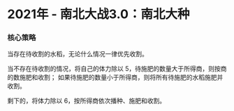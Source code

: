 # 2021年 - 南北大战3.0：南北大种

### 核心策略

当存在待收割的水稻，无论什么情况一律优先收割。

当不存在待收割的情况，将自己的体力除以 5，待施肥的数量大于所得商，则按商的数施肥和收割；
如果待施肥的数量小于所得商，则将所有待施肥的水稻施肥并收割。

剩下的，将体力除以 6，按所得商依次播种、施肥和收割。

